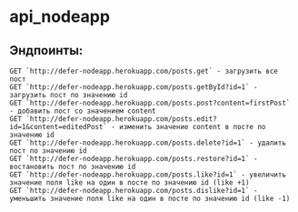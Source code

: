 # api_nodeapp

## Эндпоинты:
    GET `http://defer-nodeapp.herokuapp.com/posts.get` - загрузить все пост
    GET `http://defer-nodeapp.herokuapp.com/posts.getById?id=1` - загрузить пост по значению id
    GET `http://defer-nodeapp.herokuapp.com/posts.post?content=firstPost` - добавить пост со значением content
    GET `http://defer-nodeapp.herokuapp.com/posts.edit?id=1&content=editedPost` - изменить значение content в посте по значению id
    GET `http://defer-nodeapp.herokuapp.com/posts.delete?id=1` - удалить пост по значению id
    GET `http://defer-nodeapp.herokuapp.com/posts.restore?id=1` - востановить пост по значению id
    GET `http://defer-nodeapp.herokuapp.com/posts.like?id=1` - увеличить значение поля like на один в посте по значению id (like +1)
    GET `http://defer-nodeapp.herokuapp.com/posts.dislike?id=1` - уменьшить значение поля like на один в посте по значению id (like -1)
   
    
